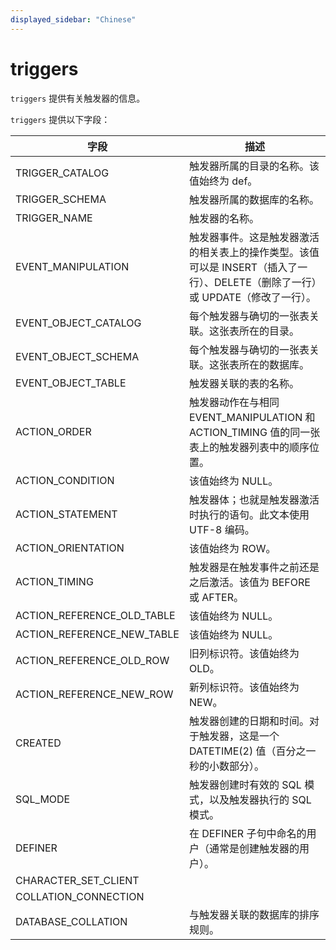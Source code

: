```yaml
---
displayed_sidebar: "Chinese"
---
```


# triggers

`triggers` 提供有关触发器的信息。

`triggers` 提供以下字段：

| 字段                       | 描述                                                         |
| -------------------------- | ------------------------------------------------------------ |
| TRIGGER_CATALOG            | 触发器所属的目录的名称。该值始终为 def。                     |
| TRIGGER_SCHEMA             | 触发器所属的数据库的名称。                                   |
| TRIGGER_NAME               | 触发器的名称。                                               |
| EVENT_MANIPULATION         | 触发器事件。这是触发器激活的相关表上的操作类型。该值可以是 INSERT（插入了一行）、DELETE（删除了一行）或 UPDATE（修改了一行）。 |
| EVENT_OBJECT_CATALOG       | 每个触发器与确切的一张表关联。这张表所在的目录。             |
| EVENT_OBJECT_SCHEMA        | 每个触发器与确切的一张表关联。这张表所在的数据库。           |
| EVENT_OBJECT_TABLE         | 触发器关联的表的名称。                                       |
| ACTION_ORDER               | 触发器动作在与相同 EVENT_MANIPULATION 和 ACTION_TIMING 值的同一张表上的触发器列表中的顺序位置。 |
| ACTION_CONDITION           | 该值始终为 NULL。                                            |
| ACTION_STATEMENT           | 触发器体；也就是触发器激活时执行的语句。此文本使用 UTF-8 编码。 |
| ACTION_ORIENTATION         | 该值始终为 ROW。                                             |
| ACTION_TIMING              | 触发器是在触发事件之前还是之后激活。该值为 BEFORE 或 AFTER。 |
| ACTION_REFERENCE_OLD_TABLE | 该值始终为 NULL。                                            |
| ACTION_REFERENCE_NEW_TABLE | 该值始终为 NULL。                                            |
| ACTION_REFERENCE_OLD_ROW   | 旧列标识符。该值始终为 OLD。                                 |
| ACTION_REFERENCE_NEW_ROW   | 新列标识符。该值始终为 NEW。                                 |
| CREATED                    | 触发器创建的日期和时间。对于触发器，这是一个 DATETIME(2) 值（百分之一秒的小数部分）。 |
| SQL_MODE                   | 触发器创建时有效的 SQL 模式，以及触发器执行的 SQL 模式。     |
| DEFINER                    | 在 DEFINER 子句中命名的用户（通常是创建触发器的用户）。      |
| CHARACTER_SET_CLIENT       |                                                              |
| COLLATION_CONNECTION       |                                                              |
| DATABASE_COLLATION         | 与触发器关联的数据库的排序规则。                             |
